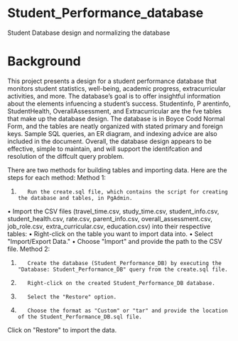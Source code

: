 # Student_Performance_database
Student Database design and normalizing the database

# Background
This project presents a design for a student performance database that monitors student statistics, well-being, academic progress, extracurricular activities, and more. The database’s goal is to offer insightful information about the elements infuencing a student’s success. Studentinfo, P arentinfo,
StudentHealth, OverallAssessment, and Extracurricular are the fve tables that make up the database design. The database is in Boyce Codd Normal Form, and the tables are neatly organized with stated primary and foreign keys. Sample SQL queries, an ER diagram, and indexing advice are also included
in the document. Overall, the database design appears to be effective, simple to maintain, and will support the identifcation and resolution of the diffcult query problem.

There are two methods for building tables and importing data. Here are the steps for each method:
Method 1:


1.        Run the create.sql file, which contains the script for creating the database and tables, in PgAdmin.
•        Import the CSV files (travel_time.csv, study_time.csv, student_info.csv, student_health.csv, rate.csv, parent_info.csv, overall_assessment.csv, job_role.csv, extra_curricular.csv, education.csv) into their respective tables:
•        Right-click on the table you want to import data into.
•        Select "Import/Export Data."
•        Choose "Import" and provide the path to the CSV file.
Method 2:


1.        Create the database (Student_Performance_DB) by executing the "Database: Student_Performance_DB" query from the create.sql file.
2.        Right-click on the created Student_Performance_DB database.
3.        Select the "Restore" option.
4.        Choose the format as "Custom" or "tar" and provide the location of the Student_Performance_DB.sql file.
Click on "Restore" to import the data.
